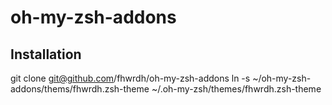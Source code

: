 oh-my-zsh-addons
================

Installation
------------

git clone git@github.com/fhwrdh/oh-my-zsh-addons
ln -s ~/oh-my-zsh-addons/thems/fhwrdh.zsh-theme ~/.oh-my-zsh/themes/fhwrdh.zsh-theme

